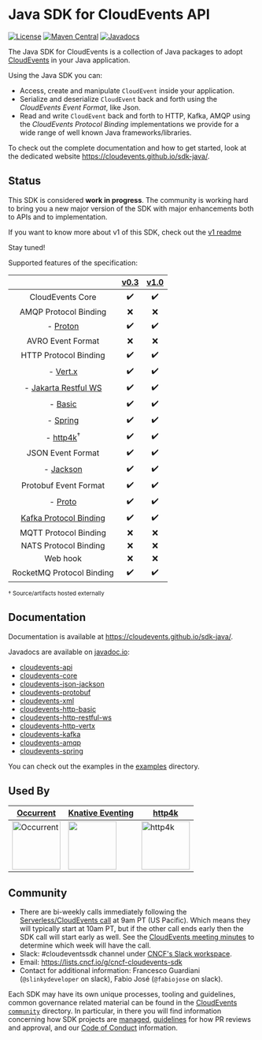 # Java SDK for CloudEvents API

[![License](https://img.shields.io/:license-Apache2-blue.svg)](http://www.apache.org/licenses/LICENSE-2.0)
[![Maven Central](https://maven-badges.herokuapp.com/maven-central/io.cloudevents/cloudevents-parent/badge.svg)](https://maven-badges.herokuapp.com/maven-central/io.cloudevents/cloudevents-parent)
[![Javadocs](http://www.javadoc.io/badge/io.cloudevents/cloudevents-core.svg?color=green)](http://www.javadoc.io/doc/io.cloudevents/cloudevents-core)

The Java SDK for CloudEvents is a collection of Java packages to adopt
[CloudEvents](https://github.com/cloudevents/spec) in your Java application.

Using the Java SDK you can:

-   Access, create and manipulate `CloudEvent` inside your application.
-   Serialize and deserialize `CloudEvent` back and forth using the _CloudEvents
    Event Format_, like Json.
-   Read and write `CloudEvent` back and forth to HTTP, Kafka, AMQP using the
    _CloudEvents Protocol Binding_ implementations we provide for a wide range
    of well known Java frameworks/libraries.

To check out the complete documentation and how to get started, look at the dedicated website
https://cloudevents.github.io/sdk-java/.

## Status

This SDK is considered **work in progress**. The community is working hard to
bring you a new major version of the SDK with major enhancements both to APIs
and to implementation.

If you want to know more about v1 of this SDK, check out the
[v1 readme](https://github.com/cloudevents/sdk-java/tree/1.x)

Stay tuned!

Supported features of the specification:

|                                         | [v0.3](https://github.com/cloudevents/spec/tree/v0.3) | [v1.0](https://github.com/cloudevents/spec/tree/v1.0) |
| :-------------------------------------: | :---------------------------------------------------: | :---------------------------------------------------: |
|            CloudEvents Core             |                  :heavy_check_mark:                   |                  :heavy_check_mark:                   |
|          AMQP Protocol Binding          |                          :x:                          |                          :x:                          |
|            - [Proton](amqp)             |                  :heavy_check_mark:                   |                  :heavy_check_mark:                   |
|            AVRO Event Format            |                          :x:                          |                          :x:                          |
|          HTTP Protocol Binding          |                  :heavy_check_mark:                   |                  :heavy_check_mark:                   |
|         - [Vert.x](http/vertx)          |                  :heavy_check_mark:                   |                  :heavy_check_mark:                   |
| - [Jakarta Restful WS](http/restful-ws) |                  :heavy_check_mark:                   |                  :heavy_check_mark:                   |
|          - [Basic](http/basic)          |                  :heavy_check_mark:                   |                  :heavy_check_mark:                   |
|           - [Spring](spring)            |                  :heavy_check_mark:                   |                  :heavy_check_mark:                   |
|           - [http4k][http4k]<sup>†</sup>|                  :heavy_check_mark:                   |                  :heavy_check_mark:                   |
|            JSON Event Format            |                  :heavy_check_mark:                   |                  :heavy_check_mark:                   |
|    - [Jackson](formats/json-jackson)    |                  :heavy_check_mark:                   |                  :heavy_check_mark:                   |
|            Protobuf Event Format        |                  :heavy_check_mark:                   |                  :heavy_check_mark:                   |
|            - [Proto](formats/protobuf)  |                  :heavy_check_mark:                   |                  :heavy_check_mark:                   |
|     [Kafka Protocol Binding](kafka)     |                  :heavy_check_mark:                   |                  :heavy_check_mark:                   |
|          MQTT Protocol Binding          |                          :x:                          |                          :x:                          |
|          NATS Protocol Binding          |                          :x:                          |                          :x:                          |
|                Web hook                 |                          :x:                          |                          :x:                          |
|        RocketMQ Protocol Binding        |                  :heavy_check_mark:                   |                  :heavy_check_mark:                   |

<sub>† Source/artifacts hosted externally</sub>

## Documentation

Documentation is available at https://cloudevents.github.io/sdk-java/.

Javadocs are available on [javadoc.io](https://www.javadoc.io):

-   [cloudevents-api](https://www.javadoc.io/doc/io.cloudevents/cloudevents-api)
-   [cloudevents-core](https://www.javadoc.io/doc/io.cloudevents/cloudevents-core)
-   [cloudevents-json-jackson](https://www.javadoc.io/doc/io.cloudevents/cloudevents-json-jackson)
-   [cloudevents-protobuf](https://www.javadoc.io/doc/io.cloudevents/cloudevents-protobuf)
-   [cloudevents-xml](https://www.javadoc.io/doc/io.cloudevents/cloudevents-xml)
-   [cloudevents-http-basic](https://www.javadoc.io/doc/io.cloudevents/cloudevents-http-basic)
-   [cloudevents-http-restful-ws](https://www.javadoc.io/doc/io.cloudevents/cloudevents-http-restful-ws)
-   [cloudevents-http-vertx](https://www.javadoc.io/doc/io.cloudevents/cloudevents-http-vertx)
-   [cloudevents-kafka](https://www.javadoc.io/doc/io.cloudevents/cloudevents-kafka)
-   [cloudevents-amqp](https://www.javadoc.io/doc/io.cloudevents/cloudevents-amqp)
-   [cloudevents-spring](https://www.javadoc.io/doc/io.cloudevents/cloudevents-spring)

You can check out the examples in the [examples](examples) directory.

## Used By

| [Occurrent](https://occurrent.org) | [Knative Eventing](https://github.com/knative-sandbox/eventing-kafka-broker )| [http4k][http4k] |
| ---------------------------------- | ---------------------------------------------------------------------------- | ---------------|
| <a href="https://occurrent.org"><img src="https://raw.githubusercontent.com/johanhaleby/occurrent/master/occurrent-logo-196x196.png" width="98" height="98" alt="Occurrent" title="Occurrent - Event Sourcing Utilities for the JVM"></img></a> | <a href="https://github.com/knative-sandbox/eventing-kafka-broker"><img src="https://cloudevents.io/img/logos/integrations/knative.png" height="98"></img></a> | <a href="https://www.http4k.org/guide/modules/cloud_events/"><img src="https://http4k.org/img/favicon-310.png" height="98" alt="http4k" title="http4k"></img></a> | |

## Community

-   There are bi-weekly calls immediately following the
    [Serverless/CloudEvents call](https://github.com/cloudevents/spec#meeting-time)
    at 9am PT (US Pacific). Which means they will typically start at 10am PT,
    but if the other call ends early then the SDK call will start early as well.
    See the
    [CloudEvents meeting minutes](https://docs.google.com/document/d/1OVF68rpuPK5shIHILK9JOqlZBbfe91RNzQ7u_P7YCDE/edit#)
    to determine which week will have the call.
-   Slack: #cloudeventssdk channel under
    [CNCF's Slack workspace](https://slack.cncf.io/).
-   Email: https://lists.cncf.io/g/cncf-cloudevents-sdk
-   Contact for additional information: Francesco Guardiani (`@slinkydeveloper`
    on slack), Fabio José (`@fabiojose` on slack).

Each SDK may have its own unique processes, tooling and guidelines, common
governance related material can be found in the
[CloudEvents `community`](https://github.com/cloudevents/spec/tree/main/docs)
directory. In particular, in there you will find information concerning how SDK
projects are
[managed](https://github.com/cloudevents/spec/blob/main/docs/SDK-GOVERNANCE.md),
[guidelines](https://github.com/cloudevents/spec/blob/main/docs/SDK-maintainer-guidelines.md)
for how PR reviews and approval, and our
[Code of Conduct](https://github.com/cloudevents/spec/blob/main/docs/GOVERNANCE.md#additional-information)
information.

[http4k]: https://www.http4k.org/guide/reference/cloud_events/
